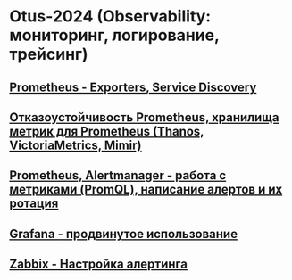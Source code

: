 # Otus-2024 (Observability: мониторинг, логирование, трейсинг)
## [Prometheus - Exporters, Service Discovery](GAP-1)
## [Отказоустойчивость Prometheus, хранилища метрик для Prometheus (Thanos, VictoriaMetrics, Mimir)](GAP-2)
## [Prometheus, Alertmanager - работа с метриками (PromQL), написание алертов и их ротация ](GAP-3)
## [Grafana - продвинутое использование](GAP-4)
## [Zabbix - Настройка алертинга](GAP-5)
